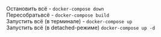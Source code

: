 Остановить всё - `docker-compose down`  
Пересобратьвсё - `docker-compose build`  
Запустить всё (в терминале) - `docker-compose up`  
Запустить всё (в detached-режиме) `docker-compose up -d`  
